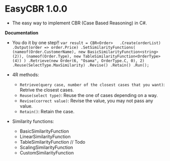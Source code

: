 # EasyCBR 1.0.0

- The easy way to implement CBR (Case Based Reasoning) in C#.

**Documentation** 
- You do it by one step!!
  `var result = CBR<Order>  
        .Create(orderList)
        .Output(order => order.Price)
        .SetSimilarityFunctions(
            (nameof(Order.CustomerName), new BasicSimilarityFunction<string>(2)),
            (nameof(Order.Type), new TableSimilarityFunction<OrderType>(4))
         )
        .Retrieve(new Order(6, "Osama", OrderType.C, 0), 2)
        .Reuse(SelectType.MaxSimilarity)
        .Revise()
        .Retain()
        .Run();`
       
 - 4R methods:
    - `Retrieve(query case, number of the closest cases that you want)`: Retrive the closest cases.
    - `Reuse(select type)`: Reuse the one of cases depending on a way.
    - `Revise(correct value)`: Revise the value, you may not pass any value.
    - `Retain()`: Retain the case. 
 
 - Similarity functions:
   - BasicSimilarityFunction
   - LinearSimilarityFunction
   - TableSimilarityFunction
   // Todo
   - ScalingSimilarityFunction
   - CustomSimilarityFunction
